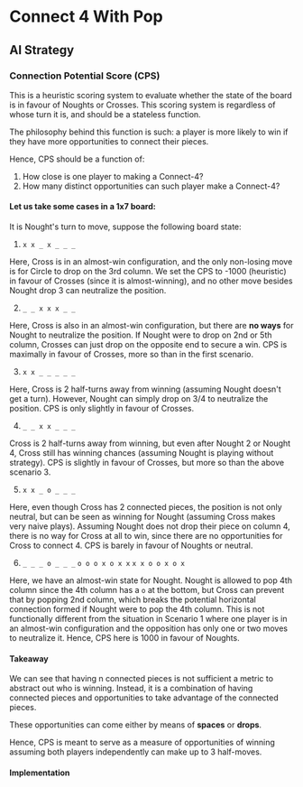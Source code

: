 # Connect 4 With Pop

## AI Strategy

### Connection Potential Score (CPS)

This is a heuristic scoring system to evaluate whether the state of the board is in favour of Noughts or Crosses. This scoring system is regardless of whose turn it is, and should be a stateless function.

The philosophy behind this function is such: a player is more likely to win if they have more opportunities to connect their pieces.

Hence, CPS should be a function of:

1. How close is one player to making a Connect-4?
2. How many distinct opportunities can such player make a Connect-4?

#### Let us take some cases in a 1x7 board:

It is Nought's turn to move, suppose the following board state:

1. `x x _ x _ _ _`

Here, Cross is in an almost-win configuration, and the only non-losing move is for Circle to drop on the 3rd column. We set the CPS to -1000 (heuristic) in favour of Crosses (since it is almost-winning), and no other move besides Nought drop 3 can neutralize the position.

2. `_ _ x x x _ _`

Here, Cross is also in an almost-win configuration, but there are **no ways** for Nought to neutralize the position. If Nought were to drop on 2nd or 5th column, Crosses can just drop on the opposite end to secure a win. CPS is maximally in favour of Crosses, more so than in the first scenario.

3. `x x _ _ _ _ _`

Here, Cross is 2 half-turns away from winning (assuming Nought doesn't get a turn). However, Nought can simply drop on 3/4 to neutralize the position. CPS is only slightly in favour of Crosses.

4. `_ _ x x _ _ _`

Cross is 2 half-turns away from winning, but even after Nought 2 or Nought 4, Cross still has winning chances (assuming Nought is playing without strategy). CPS is slightly in favour of Crosses, but more so than the above scenario 3.

5. `x x _ o _ _ _`

Here, even though Cross has 2 connected pieces, the position is not only neutral, but can be seen as winning for Nought (assuming Cross makes very naive plays). Assuming Nought does not drop their piece on column 4, there is no way for Cross at all to win, since there are no opportunities for Cross to connect 4. CPS is barely in favour of Noughts or neutral.

6. `_ _ _ o _ _ _`
   `o o o x o x x`
   `x x o o x o x`

Here, we have an almost-win state for Nought. Nought is allowed to pop 4th column since the 4th column has a `o` at the bottom, but Cross can prevent that by popping 2nd column, which breaks the potential horizontal connection formed if Nought were to pop the 4th column. This is not functionally different from the situation in Scenario 1 where one player is in an almost-win configuration and the opposition has only one or two moves to neutralize it. Hence, CPS here is 1000 in favour of Noughts.

#### Takeaway

We can see that having n connected pieces is not sufficient a metric to abstract out who is winning. Instead, it is a combination of having connected pieces and opportunities to take advantage of the connected pieces.

These opportunities can come either by means of **spaces** or **drops**.

Hence, CPS is meant to serve as a measure of opportunities of winning assuming both players independently can make up to 3 half-moves.

#### Implementation

